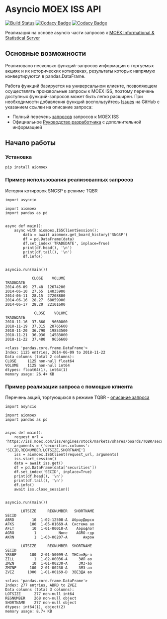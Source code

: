 # Asyncio MOEX ISS API 

[![Build Status](https://travis-ci.org/WLM1ke/aiomoex.svg?branch=master)](https://travis-ci.org/WLM1ke/aiomoex)
[![Codacy Badge](https://api.codacy.com/project/badge/Coverage/363c10e1d85b404882326cf62b78f25c)](https://www.codacy.com/app/wlmike/aiomoex?utm_source=github.com&utm_medium=referral&utm_content=WLM1ke/aiomoex&utm_campaign=Badge_Coverage)
[![Codacy Badge](https://api.codacy.com/project/badge/Grade/363c10e1d85b404882326cf62b78f25c)](https://www.codacy.com/app/wlmike/aiomoex?utm_source=github.com&amp;utm_medium=referral&amp;utm_content=WLM1ke/aiomoex&amp;utm_campaign=Badge_Grade)

Реализация на основе asyncio части  запросов к [MOEX Informational & Statistical Server](https://www.moex.com/a2193)

## Основные возможности
Реализовано несколько функций-запросов информации о торгуемых акциях и их исторических котировках, результаты которых
напрямую конвертируются в pandas.DataFrame.

Работа функций базируется на универсальном клиенте, позволяющем осуществлять произвольные запросы к MOEX ISS, поэтому
перечень доступных функций-запросов может быть легко расширен. При необходимости добавления функций воспользуйтесь
[Issues](https://github.com/WLM1ke/aiomoex/issues>) на GitHub с указанием ссылки на описание запроса:
- Полный перечень [запросов](https://iss.moex.com/iss/reference/) запросов к MOEX ISS
- Официальное [Руководство разработчика](https://fs.moex.com/files/6523) с дополнительной информацией

## Начало работы
### Установка 
```
pip install aiomoex
```

### Пример использования реализованных запросов
История котировок SNGSP в режиме TQBR
```
import asyncio

import aiomoex
import pandas as pd


async def main():
    async with aiomoex.ISSClientSession():
        data = await aiomoex.get_board_history('SNGSP')
        df = pd.DataFrame(data)
        df.set_index('TRADEDATE', inplace=True)
        print(df.head(), '\n')
        print(df.tail(), '\n')
        df.info()


asyncio.run(main())
```

```
            CLOSE    VOLUME
TRADEDATE                  
2014-06-09  27.48  12674200
2014-06-10  27.55  14035900
2014-06-11  28.15  27208800
2014-06-16  28.27  68059900
2014-06-17  28.20  22101600 

             CLOSE    VOLUME
TRADEDATE                   
2018-11-16  37.860   9660800
2018-11-19  37.315  28765600
2018-11-20  36.790  19853500
2018-11-21  36.930  14583000
2018-11-22  37.480   9656600 

<class 'pandas.core.frame.DataFrame'>
Index: 1125 entries, 2014-06-09 to 2018-11-22
Data columns (total 2 columns):
CLOSE     1125 non-null float64
VOLUME    1125 non-null int64
dtypes: float64(1), int64(1)
memory usage: 26.4+ KB
```

### Пример реализации запроса с помощью клиента
Перечень акций, торгующихся в режиме TQBR - [описание запроса](https://iss.moex.com/iss/reference/32)
```
import asyncio

import aiomoex
import pandas as pd


async def main():
    request_url = 'https://iss.moex.com/iss/engines/stock/markets/shares/boards/TQBR/securities.json'
    arguments = {'securities.columns': 'SECID,REGNUMBER,LOTSIZE,SHORTNAME'}
    iss = aiomoex.ISSClient(request_url, arguments)
    iss.start_session()
    data = await iss.get()
    df = pd.DataFrame(data['securities'])
    df.set_index('SECID', inplace=True)
    print(df.head(), '\n')
    print(df.tail(), '\n')
    df.info()
    await iss.close_session()


asyncio.run(main())
```
```
       LOTSIZE     REGNUMBER   SHORTNAME
SECID                                   
ABRD        10  1-02-12500-A  АбрауДюрсо
AFKS       100  1-05-01669-A  Система ао
AFLT        10  1-01-00010-A    Аэрофлот
AGRO         1          None    AGRO-гдр
AKRN         1  1-03-00207-A       Акрон 

       LOTSIZE     REGNUMBER  SHORTNAME
SECID                                  
YRSBP      100  2-01-50099-A  ТНСэнЯр-п
ZILL         1  1-02-00036-A     ЗИЛ ао
ZMZN        10  1-01-00230-A     ЗМЗ-ао
ZMZNP      100  2-01-00230-A     ЗМЗ-ап
ZVEZ      1000  1-01-00169-D  ЗВЕЗДА ао 

<class 'pandas.core.frame.DataFrame'>
Index: 277 entries, ABRD to ZVEZ
Data columns (total 3 columns):
LOTSIZE      277 non-null int64
REGNUMBER    268 non-null object
SHORTNAME    277 non-null object
dtypes: int64(1), object(2)
memory usage: 8.7+ KB
```

